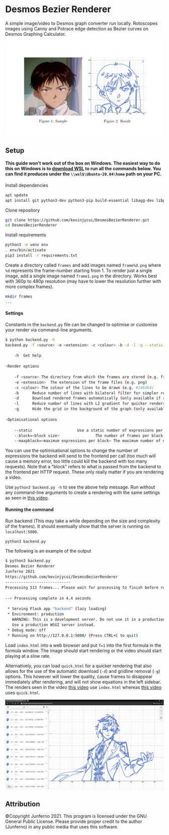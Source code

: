 # Desmos Bezier Renderer

A simple image/video to Desmos graph converter run locally. Rotoscopes images using Canny and Potrace edge detection as Bezier curves on Desmos Graphing Calculator.

![](github/figures.png)

## Setup
#### This guide won't work out of the box on Windows. The easiest way to do this on Windows is to [download WSL](https://www.microsoft.com/store/productId/9N6SVWS3RX71) to run all the commands below. You can find it produces under the `\\wsl$\Ubuntu-20.04\home` path on your PC.
Install dependencies
```sh
apt update
apt install git python3-dev python3-pip build-essential libagg-dev libpotrace-dev pkg-config
```

Clone repository
```sh
git clone https://github.com/kevinjycui/DesmosBezierRenderer.git
cd DesmosBezierRenderer
```

Install requirements
```sh
python3 -m venv env
. env/bin/activate
pip3 install -r requirements.txt
```
Create a directory called `frames` and add images named `frame%d.png` where `%d` represents the frame-number starting from 1. To render just a single image, add a single image named `frame1.png` in the directory. Works best with 360p to 480p resolution (may have to lower the resolution further with more complex frames). 
```sh
mkdir frames
...
```
#### Settings
Constants in the `backend.py` file can be changed to optimise or customise your render via command-line arguments.

```sh
$ python backend.py -h
backend.py -f <source> -e <extension> -c <colour> -b -d -l -g --static --block=<block size> --maxpblock=<max expressions per block>

	-h	Get help

-Render options

	-f <source>	The directory from which the frames are stored (e.g. frames)
	-e <extension>	The extension of the frame files (e.g. png)
	-c <colour>	The colour of the lines to be drawn (e.g. #2464b4)
	-b		Reduce number of lines with bilateral filter for simpler renders
	-d		Download rendered frames automatically (only available if rendering quick.html)
	-l		Reduce number of lines with L2 gradient for quicker renders
	-g		Hide the grid in the background of the graph (only available if rendering quick.html)

-Optimisational options

	--static					Use a static number of expressions per request block
	--block=<block size>				The number of frames per block in dynamic blocks
	--maxpblock=<maximum expressions per block>	The maximum number of expressions per block in static blocks
```

You can use the optimisational options to change the number of expressions the backend will send to the frontend per call (too much will cause a memory error, too little could kill the backend with too many requests). Note that a "block" refers to what is passed from the backend to the frontend per HTTP request. These only really matter if you are rendering a video.

Use `python3 backend.py -h` to see the above help message. Run without any command-line arguments to create a rendering with the same settings as seen in [this video](https://www.youtube.com/watch?v=BQvBq3K50u8). 

#### Running the command

Run backend (This may take a while depending on the size and complexity of the frames). It should eventually show that the server is running on `localhost:5000`.
```sh
python3 backend.py
```

The following is an example of the output
```sh
$ python3 backend.py 
Desmos Bezier Renderer
Junferno 2021
https://github.com/kevinjycui/DesmosBezierRenderer
-----------------------------
Processing 513 frames... Please wait for processing to finish before running on frontend

--> Processing complete in 4.4 seconds

 * Serving Flask app "backend" (lazy loading)
 * Environment: production
   WARNING: This is a development server. Do not use it in a production deployment.
   Use a production WSGI server instead.
 * Debug mode: off
 * Running on http://127.0.0.1:5000/ (Press CTRL+C to quit)

```

Load `index.html` into a web browser and put `f=1` into the first formula in the formula window. The image should start rendering or the video should start playing at a slow rate. 

Alternatively, you can load `quick.html` for a quicker rendering that also allows for the use of the automatic download (`-d`) and gridline removal (`-g`) options. This however will lower the quality, cause frames to disappear immediately after rendering, and will not show equations in the left sidebar. The renders seen in the video [this video](https://www.youtube.com/watch?v=BQvBq3K50u8) use `index.html` whereas [this video](https://www.youtube.com/watch?v=c38ob_YC0IA) uses `quick.html`.

![](github/final.png)

## Attribution

©Copyright Junferno 2021. This program is licensed under the GNU General Public License. Please provide proper credit to the author (Junferno) in any public media that uses this software.
